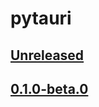# pytauri

## [Unreleased]

## [0.1.0-beta.0]

[unreleased]: https://github.com/WSH032/pytauri/tree/HEAD
[0.1.0-beta.0]: https://github.com/WSH032/pytauri/releases/tag/py/pytauri/v0.1.0-beta.0
